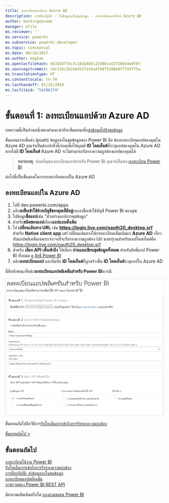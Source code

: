 ```yaml
---
title: ลงทะเบียนแอปด้วย Azure AD
description: การฝึกปฏิบัติ - ใส่ข้อมูลลงในชุดข้อมูล - ลงทะเบียนแอปด้วย Azure AD
author: markingmyname
manager: kfile
ms.reviewer: ''
ms.service: powerbi
ms.subservice: powerbi-developer
ms.topic: conceptual
ms.date: 08/10/2017
ms.author: maghan
ms.openlocfilehash: db3184f7bc3c181b685c22d0bcad27206b4a0f8f
ms.sourcegitcommit: c8c126c1b2ab4527a16a4fb8f5208e0f7fa5ff5a
ms.translationtype: HT
ms.contentlocale: th-TH
ms.lasthandoff: 01/15/2019
ms.locfileid: "54296374"
---
```

# <a name="step-1-register-an-app-with-azure-ad"></a>ขั้นตอนที่ 1: ลงทะเบียนแอปด้วย Azure AD
บทความนี้เป็นส่วนหนึ่งของคำแนะนำทีละขั้นตอนเพื่อ[ส่งข้อมูลไปยังชุดข้อมูล](walkthrough-push-data.md)

ขั้นตอนแรกเพื่อส่ง (push) ข้อมูลลงในชุดข้อมูลของ Power BI คือ ต้องลงทะเบียนแอปของคุณใน Azure AD คุณจำเป็นต้องทำสิ่งนี้ก่อนเพื่อให้คุณมี **ID ไคลเอ็นต์**ที่ระบุแอปของคุณใน Azure AD หากไม่มี **ID ไคลเอ็นต์** Azure AD จะไม่สามารถรับรองความถูกต้องแอปของคุณได้

> **หมายเหตุ**: ก่อนที่คุณลงทะเบียนแอปสำหรับ Power BI คุณจำเป็นต้อง[ลงทะเบียน Power BI](create-an-azure-active-directory-tenant.md)
> 
> 

ต่อไปนี้เป็นขั้นตอนในการลงทะเบียนแอปใน Azure AD

## <a name="register-an-app-in-azure-ad"></a>ลงทะเบียนแอปใน Azure AD
1. ไปที่ dev.powerbi.com/apps
2. คลิก**ลงชื่อเข้าใช้ด้วยบัญชีของคุณที่มีอยู่**และลงชื่อเข้าใช้บัญชี Power BI ของคุณ
3. ใส่ข้อมูล**ชื่อแอป**เช่น "ตัวอย่างแอปการพุชข้อมูล"
4. สำหรับ**ชนิดของแอป**เลือก**แอปแบบดั้งเดิม**
5. ใส่ **เปลี่ยนเส้นทาง URL** เช่น **https://login.live.com/oauth20_desktop.srf** สำหรับ **Native client app** url เปลี่ยนเส้นทางให้รายละเอียดเพิ่มเติมแก่ **Azure AD** เกี่ยวกับแอปพลิเคชันเฉพาะเจาะจงที่จะรับรองความถูกต้อง Uri มาตรฐานสำหรับแอปไคลเอ็นต์คือ https://login.live.com/oauth20_desktop.srf
6. สำหรับ **เลือก API เพื่อเข้าถึง** ให้เลือก **อ่านและเขียนชุดข้อมูลทั้งหมด** สำหรับสิทธิ์แอป Power BI ทั้งหมด ดู [สิทธิ์ Power BI](power-bi-permissions.md)
7. คลิก**ลงทะเบียนแอป** และบันทึก **ID ไคลเอ็นต์**ที่ถูกสร้างขึ้น **ID ไคลเอ็นต์**ระบุแอปใน Azure AD

นี่คือลักษณะที่หน้า**ลงทะเบียนแอปพลิเคชันสำหรับ Power BI**ควรมี:

![](media/walkthrough-push-data-register-app-with-azure-ad/powerbi-developer-sample-register-app.png)

ขั้นตอนถัดไปคือวิธีการ[รับโทเค็นการเข้าถึงการรับรองความถูกต้อง](walkthrough-push-data-get-token.md)

[ขั้นตอนถัดไป >](walkthrough-push-data-get-token.md)

## <a name="next-steps"></a>ขั้นตอนถัดไป
[ลงทะเบียนใช้งาน Power BI](create-an-azure-active-directory-tenant.md)  
[รับโทเค็นการเข้าถึงการรับรองความถูกต้อง](walkthrough-push-data-get-token.md)  
[การฝึกปฏิบัติ: ส่งข้อมูลลงในชุดข้อมูล](walkthrough-push-data.md)  
[ลงทะเบียนแอปพลิเคชัน](register-app.md)  
[ภาพรวมของ Power BI REST API](overview-of-power-bi-rest-api.md)  

มีคำถามเพิ่มเติมหรือไม่ [ลองถามชุมชน Power BI](http://community.powerbi.com/)

